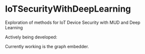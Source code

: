 # IoTSecurityWithDeepLearning
Exploration of methods for IoT Device Security with MUD and Deep Learning

Actively being developed:

Currently working is the graph embedder.
